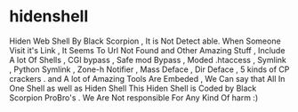 # hidenshell
Hiden Web Shell By Black Scorpion , It is Not Detect able. When Someone Visit it's Link , It Seems To Url Not Found and Other Amazing Stuff , Include A lot Of Shells , CGI bypass , Safe mod Bypass , Moded .htaccess , Symlink , Python Symlink , Zone-h Notifier , Mass Deface , Dir Deface , 5 kinds of CP crackers . and A lot of Amazing Tools Are Embeded , We Can say that All In One Shell as well as Hiden Shell 
This Hiden Shell is Coded by Black Scorpion ProBro's . We Are Not responsible For Any Kind Of harm :)
